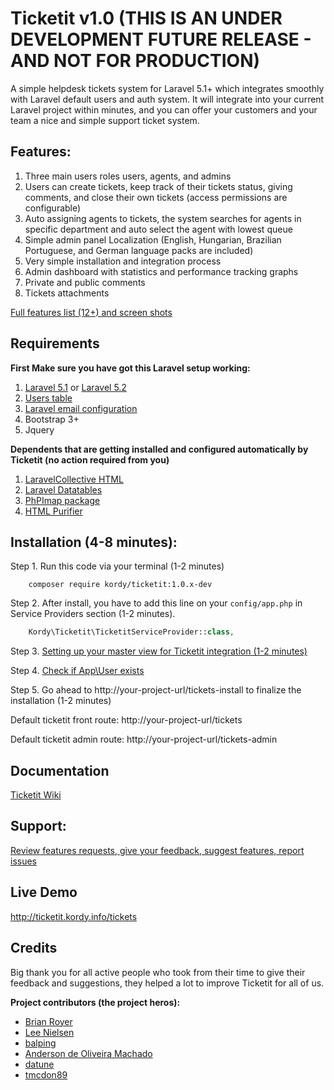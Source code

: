 # Ticketit  v1.0 (THIS IS AN UNDER DEVELOPMENT FUTURE RELEASE - AND NOT FOR PRODUCTION)

A simple helpdesk tickets system for Laravel 5.1+ which integrates smoothly with Laravel default users and auth system.
It will integrate into your current Laravel project within minutes, and you can offer your customers and your team a nice and simple support ticket system.

## Features:
1. Three main users roles users, agents, and admins
2. Users can create tickets, keep track of their tickets status, giving comments, and close their own tickets (access permissions are configurable)
3. Auto assigning agents to tickets, the system searches for agents in specific department and auto select the agent with lowest queue
4. Simple admin panel
Localization (English, Hungarian, Brazilian Portuguese, and German language packs are included)
6. Very simple installation and integration process
7. Admin dashboard with statistics and performance tracking graphs
8. Private and public comments
9. Tickets attachments

[Full features list (12+) and screen shots](https://github.com/thekordy/ticketit/wiki/v1.0-Features)


## Requirements
**First Make sure you have got this Laravel setup working:**

1. [Laravel 5.1](http://laravel.com/docs/5.1#installation) or [Laravel 5.2](http://laravel.com/docs/5.2#installation)
2. [Users table](http://laravel.com/docs/5.2/authentication)
3. [Laravel email configuration](http://laravel.com/docs/5.2/mail#sending-mail)
4. Bootstrap 3+
5. Jquery

**Dependents that are getting installed and configured automatically by Ticketit (no action required from you)**

1. [LaravelCollective HTML](https://github.com/laravelcollective/html)
2. [Laravel Datatables](https://github.com/yajra/laravel-datatables)
3. [PhPImap package](https://github.com/barbushin/php-imap)
4. [HTML Purifier](https://github.com/mewebstudio/Purifier)

## Installation (4-8 minutes):

Step 1. Run this code via your terminal (1-2 minutes)
```shell
	composer require kordy/ticketit:1.0.x-dev
```

Step 2. After install, you have to add this line on your `config/app.php` in Service Providers section (1-2 minutes).
```php
	Kordy\Ticketit\TicketitServiceProvider::class,
```

Step 3. [Setting up your master view for Ticketit integration (1-2 minutes)](https://github.com/thekordy/ticketit/wiki/Integrating-Ticketit-views-with-your-project-template)

Step 4. [Check if App\User exists](https://github.com/thekordy/ticketit/wiki/Make-sure-that-App%5CUser-exists)

Step 5. Go ahead to http://your-project-url/tickets-install to finalize the installation (1-2 minutes)

Default ticketit front route: http://your-project-url/tickets

Default ticketit admin route: http://your-project-url/tickets-admin

## Documentation
[Ticketit Wiki](https://github.com/thekordy/ticketit/wiki)

## Support:
[Review features requests, give your feedback, suggest features, report issues](https://github.com/thekordy/ticketit/issues)

## Live Demo
http://ticketit.kordy.info/tickets

## Credits
Big thank you for all active people who took from their time to give their feedback and suggestions, they helped a lot to improve Ticketit for all of us.

**Project contributors (the project heros):**
* [Brian Royer](https://github.com/FusionDesign)
* [Lee Nielsen](https://github.com/fishmad)
* [balping](https://github.com/balping)
* [Anderson de Oliveira Machado](https://github.com/andersondeoliveiramachado)
* [datune](https://github.com/datune)
* [tmcdon89](https://github.com/tmcdon89)
